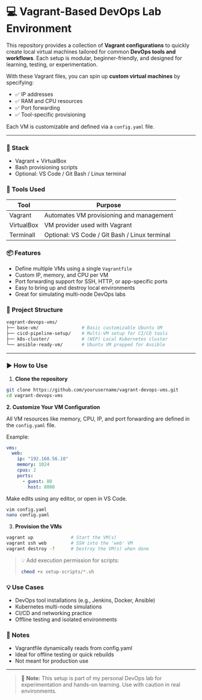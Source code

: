 # 💻 Vagrant-Based DevOps Lab Environment

This repository provides a collection of **Vagrant configurations** to quickly create local virtual machines tailored for common **DevOps tools and workflows**. Each setup is modular, beginner-friendly, and designed for learning, testing, or experimentation.

With these Vagrant files, you can spin up **custom virtual machines** by specifying:

- ✅ IP addresses  
- ✅ RAM and CPU resources
- ✅ Port forwarding
- ✅ Tool-specific provisioning

Each VM is customizable and defined via a `config.yaml` file.


---

### 🧰 Stack

- Vagrant + VirtualBox
- Bash provisioning scripts
- Optional: VS Code / Git Bash / Linux terminal


### 🧰 Tools Used

| Tool                    | Purpose                                                 |
| ----------------------- | ------------------------------------------------------- |
| Vagrant                 | Automates VM provisioning and management                |
| VirtualBox              | VM provider used with Vagrant                           |
| Terminall               | Optional: VS Code / Git Bash / Linux terminal           |



### 📦 Features

- Define multiple VMs using a single `Vagrantfile`
- Custom IP, memory, and CPU per VM
- Port forwarding support for SSH, HTTP, or app-specific ports
- Easy to bring up and destroy local environments
- Great for simulating multi-node DevOps labs


### 📂 Project Structure

```sh
vagrant-devops-vms/
├── base-vm/                # Basic customizable Ubuntu VM
├── cicd-pipeline-setup/    # Multi-VM setup for CI/CD tools
├── k8s-cluster/            # (WIP) Local Kubernetes cluster
└── ansible-ready-vm/       # Ubuntu VM prepped for Ansible
```


---

### ▶️ How to Use

1. **Clone the repository**

```bash
git clone https://github.com/yourusername/vagrant-devops-vms.git
cd vagrant-devops-vms
```

**2. Customize Your VM Configuration**

All VM resources like memory, CPU, IP, and port forwarding are defined in the `config.yaml` file.

Example:

```yaml
vms:
  web:
    ip: "192.168.56.10"
    memory: 1024
    cpus: 2
    ports:
      - guest: 80
        host: 8080
```

Make edits using any editor, or open in VS Code.

```sh
vim config.yaml
nano config.yaml
```


3. **Provision the VMs**

```sh
vagrant up              # Start the VM(s)
vagrant ssh web         # SSH into the 'web' VM
vagrant destroy -f      # Destroy the VM(s) when done
```

> 💡 Add execution permission for scripts:
> ```sh
> chmod +x setup-scripts/*.sh
> ```


### 💡 Use Cases
- DevOps tool installations (e.g., Jenkins, Docker, Ansible)
- Kubernetes multi-node simulations
- CI/CD and networking practice
- Offline testing and isolated environments


### 📌 Notes

- Vagrantfile dynamically reads from config.yaml
- Ideal for offline testing or quick rebuilds
- Not meant for production use

---

> 📘 **Note:** This setup is part of my personal DevOps lab for experimentation and hands-on learning. Use with caution in real environments.
